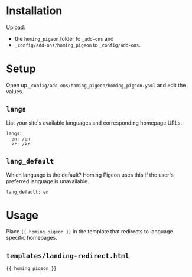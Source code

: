 # Installation
Upload:

  - the `homing_pigeon` folder to `_add-ons` and
  - `_config/add-ons/homing_pigeon` to `_config/add-ons`.

# Setup
Open up `_config/add-ons/homing_pigeon/homing_pigeon.yaml` and edit the values.

## `langs`
List your site's available languages and corresponding homepage URLs.

```
langs:
  en: /en
  kr: /kr
```

## `lang_default`
Which language is the default? Homing Pigeon uses this if the user's preferred language is unavailable.

```
lang_default: en
```

# Usage
Place `{{ homing_pigeon }}` in the template that redirects to language specific homepages.

## `templates/landing-redirect.html`
```
{{ homing_pigeon }}
```